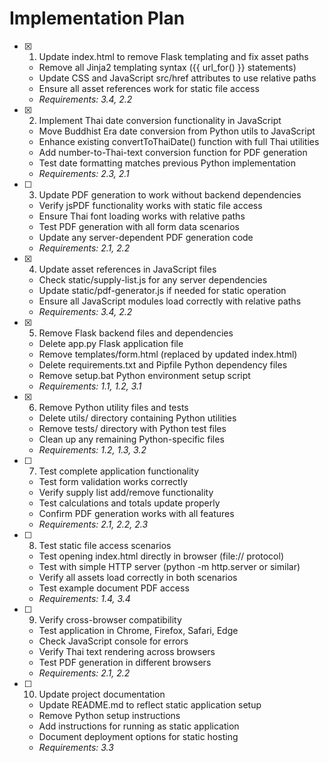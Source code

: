 # Implementation Plan

- [x] 1. Update index.html to remove Flask templating and fix asset paths


  - Remove all Jinja2 templating syntax ({{ url_for() }} statements)
  - Update CSS and JavaScript src/href attributes to use relative paths
  - Ensure all asset references work for static file access
  - _Requirements: 3.4, 2.2_

- [x] 2. Implement Thai date conversion functionality in JavaScript
  - Move Buddhist Era date conversion from Python utils to JavaScript
  - Enhance existing convertToThaiDate() function with full Thai utilities
  - Add number-to-Thai-text conversion function for PDF generation
  - Test date formatting matches previous Python implementation
  - _Requirements: 2.3, 2.1_

- [ ] 3. Update PDF generation to work without backend dependencies
  - Verify jsPDF functionality works with static file access
  - Ensure Thai font loading works with relative paths
  - Test PDF generation with all form data scenarios
  - Update any server-dependent PDF generation code
  - _Requirements: 2.1, 2.2_

- [x] 4. Update asset references in JavaScript files

  - Check static/supply-list.js for any server dependencies
  - Update static/pdf-generator.js if needed for static operation
  - Ensure all JavaScript modules load correctly with relative paths
  - _Requirements: 3.4, 2.2_

- [x] 5. Remove Flask backend files and dependencies
  - Delete app.py Flask application file
  - Remove templates/form.html (replaced by updated index.html)
  - Delete requirements.txt and Pipfile Python dependency files
  - Remove setup.bat Python environment setup script
  - _Requirements: 1.1, 1.2, 3.1_

- [x] 6. Remove Python utility files and tests
  - Delete utils/ directory containing Python utilities
  - Remove tests/ directory with Python test files
  - Clean up any remaining Python-specific files
  - _Requirements: 1.2, 1.3, 3.2_

- [ ] 7. Test complete application functionality
  - Test form validation works correctly
  - Verify supply list add/remove functionality
  - Test calculations and totals update properly
  - Confirm PDF generation works with all features
  - _Requirements: 2.1, 2.2, 2.3_

- [ ] 8. Test static file access scenarios
  - Test opening index.html directly in browser (file:// protocol)
  - Test with simple HTTP server (python -m http.server or similar)
  - Verify all assets load correctly in both scenarios
  - Test example document PDF access
  - _Requirements: 1.4, 3.4_

- [ ] 9. Verify cross-browser compatibility
  - Test application in Chrome, Firefox, Safari, Edge
  - Check JavaScript console for errors
  - Verify Thai text rendering across browsers
  - Test PDF generation in different browsers
  - _Requirements: 2.1, 2.2_

- [ ] 10. Update project documentation
  - Update README.md to reflect static application setup
  - Remove Python setup instructions
  - Add instructions for running as static application
  - Document deployment options for static hosting
  - _Requirements: 3.3_